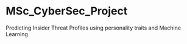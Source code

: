 # MSc_CyberSec_Project
Predicting Insider Threat Profiles using personality traits and Machine Learning
